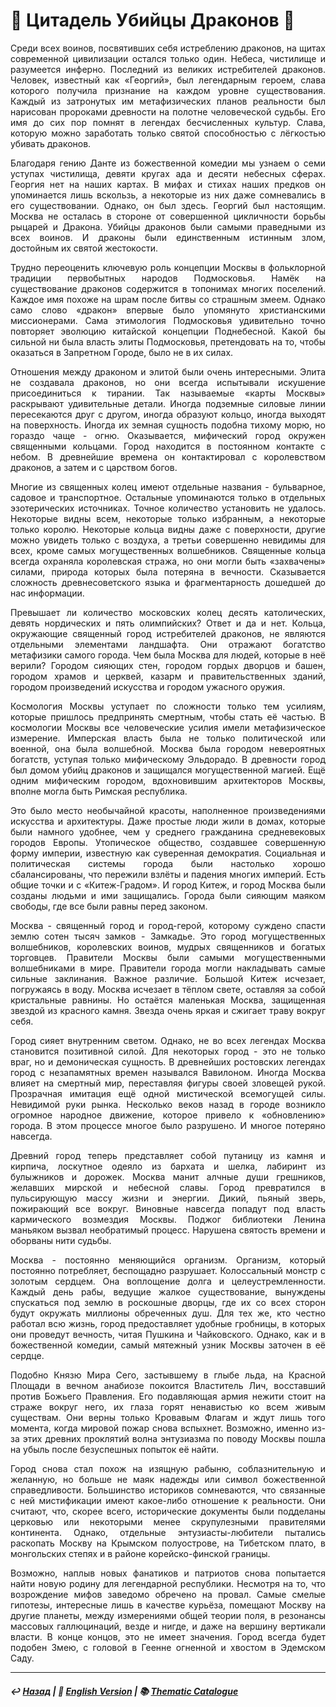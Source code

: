 # 🐉 Цитадель Убийцы Драконов 🐉
<p align="justify">Среди всех воинов, посвятивших себя истреблению драконов, на щитах современной цивилизации остался только один. Небеса, чистилище и разумеется инферно. Последний из великих истребителей драконов. Человек, известный как «Георгий», был легендарным героем, слава которого получила признание на каждом уровне существования. Каждый из затронутых им метафизических планов реальности был нарисован пророками древности на полотне человеческой судьбы. Его имя до сих пор помнят в легендах бесчисленных культур. Слава, которую можно заработать только святой способностью с лёгкостью убивать драконов.</p>

<p align="justify">Благодаря гению Данте из божественной комедии мы узнаем о семи уступах чистилища, девяти кругах ада и десяти небесных сферах. Георгия нет на наших картах. В мифах и стихах наших предков он упоминается лишь вскользь, а некоторые из них даже сомневались в его существовании. Однако, он был здесь. Георгий был настоящим. Москва не осталась в стороне от совершенной цикличности борьбы рыцарей и Дракона. Убийцы драконов были самыми праведными из всех воинов. И драконы были единственным истинным злом, достойным их святой жестокости.</p>

<p align="justify">Трудно переоценить ключевую роль концепции Москвы в фольклорной традиции первобытных народов Подмосковья. Намёк на существование драконов содержится в топонимах многих поселений. Каждое имя похоже на шрам после битвы со страшным змеем. Однако само слово «дракон» впервые было упомянуто христианскими миссионерами. Сама этимология Подмосковья удивительно точно повторяет эволюцию китайской концепции Поднебесной. Какой бы сильной ни была власть элиты Подмосковья, претендовать на то, чтобы оказаться в Запретном Городе, было не в их силах.</p>

<p align="justify">Отношения между драконом и элитой были очень интересными. Элита не создавала драконов, но они всегда испытывали искушение присоединиться к тирании. Так называемые «карты Москвы» раскрывают удивительные детали. Иногда подземные силовые линии пересекаются друг с другом, иногда образуют кольцо, иногда выходят на поверхность. Иногда их земная сущность подобна тихому морю, но гораздо чаще - огню. Оказывается, мифический город окружен священными кольцами. Город находится в постоянном контакте с небом. В древнейшие времена он контактировал с королевством драконов, а затем и с царством богов.</p>

<p align="justify">Многие из священных колец имеют отдельные названия - бульварное, садовое и транспортное. Остальные упоминаются только в отдельных эзотерических источниках. Точное количество установить не удалось. Некоторые видны всем, некоторые только избранным, а некоторые только королю. Некоторые кольца видны даже с поверхности, другие можно увидеть только с воздуха, а третьи совершенно невидимы для всех, кроме самых могущественных волшебников. Священные кольца всегда охраняла королевская стража, но они могли быть «захвачены» силами, природа которых была потеряна в вечности. Сказывается сложность древнесоветского языка и фрагментарность дошедшей до нас информации.</p>

<p align="justify">Превышает ли количество московских колец десять католических, девять нордических и пять олимпийских? Ответ и да и нет. Кольца, окружающие священный город истребителей драконов, не являются отдельными элементами ландшафта. Они отражают богатство метафизики самого города. Чем была Москва для людей, которые в неё верили? Городом сияющих стен, городом гордых дворцов и башен, городом храмов и церквей, казарм и правительственных зданий, городом произведений искусства и городом ужасного оружия.</p>

<p align="justify">Космология Москвы уступает по сложности только тем усилиям, которые пришлось предпринять смертным, чтобы стать её частью. В космологии Москвы все человеческие усилия имели метафизическое измерение. Имперская власть была не только политической или военной, она была волшебной. Москва была городом невероятных богатств, уступая только мифическому Эльдорадо. В древности город был домом убийц драконов и защищался могущественной магией. Ещё одним мифическим городом, вдохновившим архитекторов Москвы, вполне могла быть Римская республика.</p>

<p align="justify">Это было место необычайной красоты, наполненное произведениями искусства и архитектуры. Даже простые люди жили в домах, которые были намного удобнее, чем у среднего гражданина средневековых городов Европы. Утопическое общество, создавшее совершенную форму империи, известную как суверенная демократия. Социальная и политическая системы города были настолько хорошо сбалансированы, что пережили взлёты и падения многих империй. Есть общие точки и с «Китеж-Градом». И город Китеж, и город Москва были созданы людьми и ими защищались. Города были сияющим маяком свободы, где все были равны перед законом.</p>

<p align="justify">Москва - священный город и город-герой, которому суждено спасти землю сотен тысяч замков - Замкадье. Это город могущественных волшебников, королевских воинов, мудрых священников и богатых торговцев. Правители Москвы были самыми могущественными волшебниками в мире. Правители города могли накладывать самые сильные заклинания. Важное различие. Большой Китеж исчезает, погружаясь в воду. Москва исчезает в тёплом свете, оставляя за собой кристальные равнины. Но остаётся маленькая Москва, защищенная звездой из красного камня. Звезда очень яркая и сжигает траву вокруг себя.</p>

<p align="justify">Город сияет внутренним светом. Однако, не во всех легендах Москва становится позитивной силой. Для некоторых город - это не только враг, но и демоническая сущность. В древнейших ростовских легендах город с незапамятных времен назывался Вавилоном. Иногда Москва влияет на смертный мир, переставляя фигуры своей зловещей рукой. Прозрачная имитация ещё одной мистической всемогущей силы. Невидимой руки рынка. Несколько веков назад в городе возникло огромное народное движение, которое привело к «обновлению» города. В этом процессе многое было разрушено. И многое потеряно навсегда.</p>

<p align="justify">Древний город теперь представляет собой путаницу из камня и кирпича, лоскутное одеяло из бархата и шелка, лабиринт из булыжников и дорожек. Москва манит алчные души грешников, желавших мирской и небесной славы. Город превратился в пульсирующую массу жизни и энергии. Дикий, пьяный зверь, пожирающий все вокруг. Виновные навсегда попадут под власть кармического возмездия Москвы. Поджог библиотеки Ленина маньяком вызвал необратимый процесс. Нарушена святость времени и оборваны нити судьбы.</p>

<p align="justify">Москва - постоянно меняющийся организм. Организм, который постоянно потребляет, беспощадно разрушает. Колоссальный монстр с золотым сердцем. Она воплощение долга и целеустремленности. Каждый день рабы, ведущие жалкое существование, вынуждены спускаться под землю в роскошные дворцы, где их со всех сторон будут окружать миллионы обреченных душ. Для тех же, кто честно работал всю жизнь, город предоставляет удобные гробницы, в которых они проведут вечность, читая Пушкина и Чайковского. Однако, как и в божественной комедии, самый мятежный узник Москвы заточен в её сердце.</p>

<p align="justify">Подобно Князю Мира Сего, застывшему в глыбе льда, на Красной Площади в вечном анабиозе покоится Властитель Лич, восставший против Божьего Правления. Его подавляющая армия нежити стоит на страже вокруг него, их глаза горят ненавистью ко всем живым существам. Они верны только Кровавым Флагам и ждут лишь того момента, когда мировой пожар снова вспыхнет. Возможно, именно из-за этих древних проклятий волна энтузиазма по поводу Москвы пошла на убыль после безуспешных попыток её найти.</p>

<p align="justify">Город снова стал похож на изящную рабыню, соблазнительную и желанную, но больше не маяк надежды или символ божественной справедливости. Большинство историков сомневаются, что связанные с ней мистификации имеют какое-либо отношение к реальности. Они считают, что, скорее всего, исторические документы были подделаны церковью или некоторыми менее скрупулезными правителями континента. Однако, отдельные энтузиасты-любители пытались раскопать Москву на Крымском полуострове, на Тибетском плато, в монгольских степях и в районе корейско-финской границы.</p>

<p align="justify">Возможно, наплыв новых фанатиков и патриотов снова попытается найти новую родину для легендарной республики. Несмотря на то, что возрождение мифов заведомо обречено на провал. Самые смелые гипотезы, интересные лишь в качестве курьёза, помещают Москву на другие планеты, между измерениями общей теории поля, в резонансы массовых галлюцинаций, везде и нигде, и даже на вершину вертикали власти. В конце концов, это не имеет значения. Город всегда будет подобен Змею, с головой в Геенне огненной и хвостом в Эдемском Саду.</p>


***

##### ↩️ [Назад](index-2.md) | 🗽 [English Version](dragon_citadel.md) | 📚 [Thematic Catalogue](index_2t.md)

